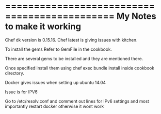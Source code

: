 =============================================
	My Notes to make it working
=============================================

Chef dk version is 0.15.16. Chef latest is giving issues with kitchen.

To install the gems Refer to GemFile in the cookbook. 

There are several gems to be installed and they are mentioned there.

Once specified install them using chef exec bundle install inside cookbook directory.

Docker gives issues when setting up ubuntu 14.04

Issue is for IPV6

Go to /etc/resolv.conf and comment out lines for IPv6 settings and most importantly restart docker otherwise it wont work
